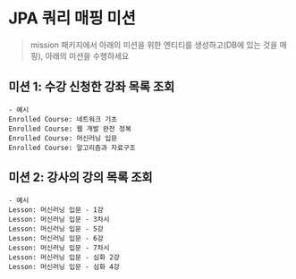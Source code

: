 # JPA 쿼리 매핑 미션
> mission 패키지에서 아래의 미션을 위한 엔티티를 생성하고(DB에 있는 것을 매핑), 아래의 미션을 수행하세요

## 미션 1: 수강 신청한 강좌 목록 조회
```text
- 예시 
Enrolled Course: 네트워크 기초
Enrolled Course: 웹 개발 완전 정복
Enrolled Course: 머신러닝 입문
Enrolled Course: 알고리즘과 자료구조
```

## 미션 2: 강사의 강의 목록 조회
```text
- 예시 
Lesson: 머신러닝 입문 - 1강
Lesson: 머신러닝 입문 - 3차시
Lesson: 머신러닝 입문 - 5강
Lesson: 머신러닝 입문 - 6강
Lesson: 머신러닝 입문 - 7차시
Lesson: 머신러닝 입문 - 심화 2강
Lesson: 머신러닝 입문 - 심화 4강
```